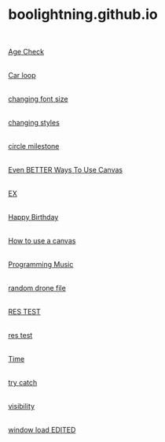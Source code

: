 # boolightning.github.io
<head>
</head>
<body>
<main>

<br>

<a href="https://www.khanacademy.org/computer-programming/age-check-version-24/6160950342238208" target="_blank">Age Check</a> <br> <br>

<a href= "https://boolightning.github.io/JavaScript/loop.html" target="_blank">Car loop</a> <br> <br>

<a href= "https://boolightning.github.io/JavaScript/changing-font-size.html" target="_blank">changing font size</a> <br> <br>

<a href= "https://boolightning.github.io/JavaScript/changing-styles.html" target="_blank">changing styles</a> <br> <br>

<a href= "https://boolightning.github.io/JavaScript/circlemilestone.html" target="_blank">circle milestone</a> <br> <br>

<a href= "https://boolightning.github.io/JavaScript/cool.html" target="_blank">Even BETTER Ways To Use Canvas</a> <br> <br>
  
<a href= "https://boolightning.github.io/JavaScript/EX.html" target="_blank">EX</a> <br> <br>
  
<a href= "https://boolightning.github.io/JavaScript/HappyBirthday.html" target="_blank">Happy Birthday</a> <br> <br>
  
<a href= "https://www.khanacademy.org/computer-programming/how-to-use-a-canvas/5267248220520448" target="_blank">How to use a canvas</a> <br> <br>

<a href= "https://github.com/BooLightning/JavaScript/blob/main/Programming%20Music.mp3" target="_blank">Programming Music</a> <br> <br>

<a href="https://drone-buy.carrd.co/#" target="_blank">random drone file</a> <br> <br>
  
<a href= "https://boolightning.github.io/JavaScript/RES_TEST.html" target="_blank">RES TEST</a> <br> <br>

<a href= "https://boolightning.github.io/JavaScript/restest.html" target="_blank">res test</a> <br> <br>

<a href= "https://www.khanacademy.org/computer-programming/time-25/4630715733950464" target="_blank">Time</a> <br> <br>

<a href= "https://boolightning.github.io/JavaScript/try-catch.html" target="_blank">try catch</a> <br> <br>

<a href= "https://boolightning.github.io/JavaScript/visibility.html" target="_blank">visibility</a> <br> <br>

<a href="https://boolightning.github.io/JavaScript/currenttarget.html" target="_blank">window load EDITED</a> <br> <br>



<!--
new link
https://dm0qx8t0i9gc9.cloudfront.net/thumbnails/video/ao-L6gr/car-explosion-on-an-empty-field-side-view_4yagllv1g_thumbnail-1080_06.png
<a href= "https://www.khanacademy.org/computer-programming/how-to-use-a-canvas/5267248220520448" target="_blank">How to use a canvas</a> <br> <br>
-->

</main>
</body>
